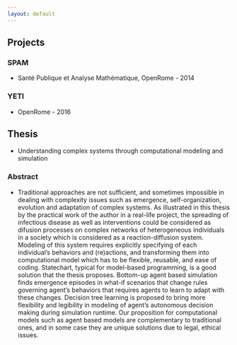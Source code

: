 ```yaml
---
layout: default
---
```


## Projects

### SPAM
- Santé Publique et Analyse Mathématique, OpenRome - 2014

### YETI
- OpenRome - 2016

## Thesis
- Understanding complex systems through computational modeling and simulation

### Abstract
- Traditional approaches are not sufficient, and sometimes impossible in dealing with complexity issues such as emergence, self-organization, evolution and adaptation of complex systems. As illustrated in this thesis by the practical work of the author in a real-life project, the spreading of infectious disease as well as interventions could be considered as difusion processes on complex networks of heterogeneous individuals in a society which is considered as a reaction-diffusion system. Modeling of this system requires explicitly specifying of each individual’s behaviors and (re)actions,  and transforming them into computational model which has to be flexible, reusable, and ease of coding. Statechart, typical for model-based programming, is a good solution that the thesis proposes. Bottom-up agent based simulation finds emergence episodes in what-if scenarios that change rules governing agent’s behaviors that requires agents to learn to adapt with these changes. Decision tree learning is proposed to bring more flexibility and legibility in modeling of agent’s autonomous decision making during simulation runtime. Our proposition for computational models such as agent based models are complementary to traditional ones, and in some case they are unique solutions due to legal, ethical issues.
